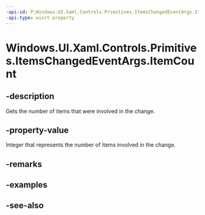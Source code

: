 ```yaml
---
-api-id: P:Windows.UI.Xaml.Controls.Primitives.ItemsChangedEventArgs.ItemCount
-api-type: winrt property
---
```


<!-- Property syntax
public int ItemCount { get; }
-->

# Windows.UI.Xaml.Controls.Primitives.ItemsChangedEventArgs.ItemCount

## -description
Gets the number of items that were involved in the change.



## -property-value
Integer that represents the number of items involved in the change.

## -remarks

## -examples

## -see-also
